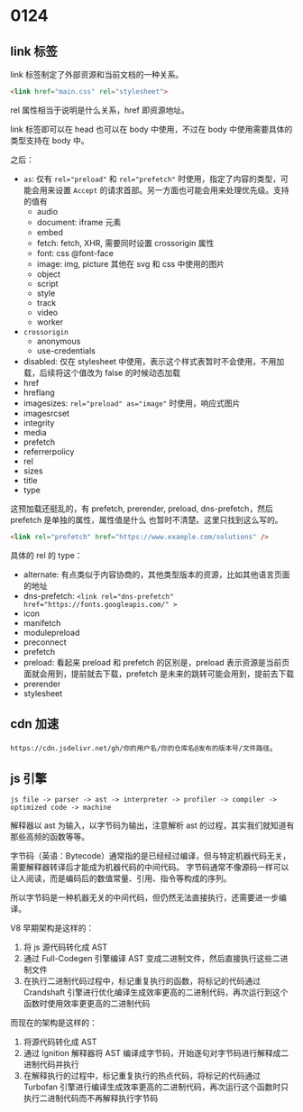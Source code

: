 # 0124   

## link 标签

link 标签制定了外部资源和当前文档的一种关系。    

```html
<link href="main.css" rel="stylesheet">
```    

rel 属性相当于说明是什么关系，href 即资源地址。   

link 标签即可以在 head 也可以在 body 中使用，不过在 body 中使用需要具体的类型支持在 body 中。    

之后：    

- `as`: 仅有 `rel="preload"` 和 `rel="prefetch"` 时使用，指定了内容的类型，可能会用来设置 `Accept` 的请求首部。另一方面也可能会用来处理优先级。支持的值有
  + audio
  + document: iframe 元素
  + embed
  + fetch: fetch, XHR, 需要同时设置 crossorigin 属性
  + font: css @font-face
  + image: img, picture 其他在 svg 和 css 中使用的图片
  + object
  + script
  + style
  + track
  + video
  + worker
- `crossorigin`
  + anonymous
  + use-credentials
- disabled: 仅在 stylesheet 中使用，表示这个样式表暂时不会使用，不用加载，后续将这个值改为 false 的时候动态加载
- href
- hreflang
- imagesizes: `rel="preload" as="image"` 时使用，响应式图片
- imagesrcset
- integrity
- media
- prefetch
- referrerpolicy
- rel
- sizes
- title
- type    

这预加载还挺乱的，有 prefetch, prerender, preload, dns-prefetch，然后 prefetch 是单独的属性，属性值是什么
也暂时不清楚。这里只找到这么写的。   

```html
<link rel="prefetch" href="https://www.example.com/solutions" />
```    

具体的 rel 的 type：    

- alternate: 有点类似于内容协商的，其他类型版本的资源，比如其他语言页面的地址
- dns-prefetch: `<link rel="dns-prefetch" href="https://fonts.googleapis.com/" >`
- icon
- manifetch
- modulepreload
- preconnect
- prefetch
- preload: 看起来 preload 和 prefetch 的区别是，preload 表示资源是当前页面就会用到，提前就去下载，prefetch 是未来的跳转可能会用到，提前去下载
- prerender
- stylesheet   

## cdn 加速   

`https://cdn.jsdelivr.net/gh/你的用户名/你的仓库名@发布的版本号/文件路径`。   

## js 引擎    


`js file -> parser -> ast -> interpreter -> profiler -> compiler -> optimized code -> machine`    


解释器以 ast 为输入，以字节码为输出，注意解析 ast 的过程，其实我们就知道有那些高频的函数等等。   

字节码（英语：Bytecode）通常指的是已经经过编译，但与特定机器代码无关，需要解释器转译后才能成为机器代码的中间代码。
字节码通常不像源码一样可以让人阅读，而是编码后的数值常量、引用、指令等构成的序列。    

所以字节码是一种机器无关的中间代码，但仍然无法直接执行，还需要进一步编译。    

V8 早期架构是这样的：   

1. 将 js 源代码转化成 AST
2. 通过 Full-Codegen 引擎编译 AST 变成二进制文件，然后直接执行这些二进制文件
3. 在执行二进制代码过程中，标记重复执行的函数，将标记的代码通过 Crandshaft 引擎进行优化编译生成效率更高的二进制代码，再次运行到这个函数时使用效率更更高的二进制代码    

而现在的架构是这样的：   

1. 将源代码转化成 AST
2. 通过 Ignition 解释器将 AST 编译成字节码，开始逐句对字节码进行解释成二进制代码并执行
3. 在解释执行的过程中，标记重复执行的热点代码，将标记的代码通过 Turbofan 引擎进行编译生成效率更高的二进制代码，再次运行这个函数时只执行二进制代码而不再解释执行字节码    

